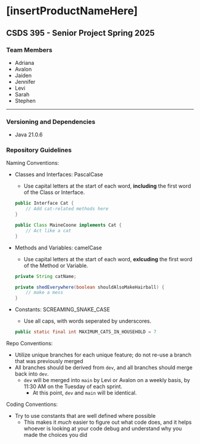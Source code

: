 # [insertProductNameHere]

## CSDS 395 - Senior Project Spring 2025

### Team Members

- Adriana
- Avalon
- Jaiden
- Jennifer
- Levi
- Sarah
- Stephen

---

### Versioning and Dependencies

- Java 21.0.6

### Repository Guidelines

Naming Conventions:

- Classes and Interfaces: PascalCase
    - Use capital letters at the start of each word, **including** the first word of the Class or Interface.

    ```java
    public Interface Cat {
        // Add cat-related methods here
    }

    public Class MaineCoone implements Cat {
        // Act like a cat
    }
    ```

- Methods and Variables: camelCase
    - Use capital letters at the start of each word, **exlcuding** the first word of the Method or Variable.

    ```java
    private String catName;
    
    private shedEverywhere(boolean shouldAlsoMakeHairball) {
        // make a mess
    }
    ```

- Constants: SCREAMING_SNAKE_CASE
    - Use all caps, with words seperated by underscores.

    ```java
    public static final int MAXIMUM_CATS_IN_HOUSEHOLD = 7
    ```

Repo Conventions:

- Utilize unique branches for each unique feature; do not re-use a branch that was previously merged
- All branches should be derived from `dev`, and all branches should merge back into `dev`.
    - `dev` will be merged into `main` by Levi or Avalon on a weekly basis, by 11:30 AM on the Tuesday of each sprint.
        - At this point, `dev` and `main` will be identical.

Coding Conventions:

- Try to use constants that are well defined where possible
    - This makes it *much* easier to figure out what code does, and it helps whoever is looking at your code debug and understand why you made the choices you did
